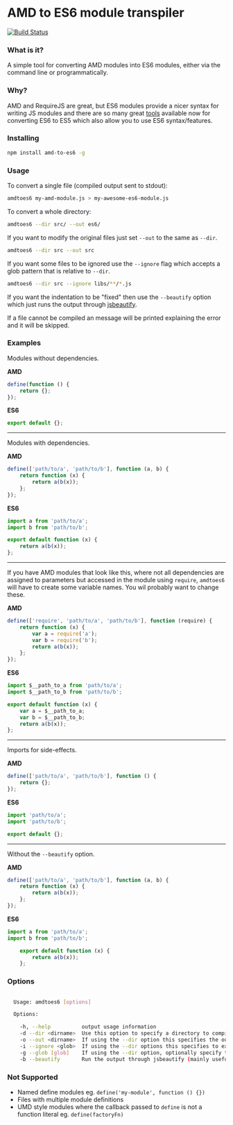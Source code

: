 # AMD to ES6 module transpiler

[![Build Status](https://travis-ci.org/jonbretman/amd-to-as6.svg?branch=master)](https://travis-ci.org/jonbretman/amd-to-as6)

### What is it?
A simple tool for converting AMD modules into ES6 modules, either via the command line or programmatically.

### Why?
AMD and RequireJS are great, but ES6 modules provide a nicer syntax for writing JS modules and there are so many great [tools](https://github.com/addyosmani/es6-tools) available now for converting ES6 to ES5 which also allow you to use ES6 syntax/features.

### Installing

```sh
npm install amd-to-es6 -g
```

### Usage

To convert a single file (compiled output sent to stdout):

```sh
amdtoes6 my-amd-module.js > my-awesome-es6-module.js
```

To convert a whole directory:

```sh
amdtoes6 --dir src/ --out es6/
```

If you want to modify the original files just set `--out` to the same as `--dir`.

```sh
amdtoes6 --dir src --out src
```

If you want some files to be ignored use the `--ignore` flag which accepts a glob pattern that is relative to `--dir`.

```sh
amdtoes6 --dir src --ignore libs/**/*.js
```

If you want the indentation to be "fixed" then use the `--beautify` option which just runs the output through [jsbeautify](https://github.com/beautify-web/js-beautify).

If a file cannot be compiled an message will be printed explaining the error and it will be skipped.

### Examples

Modules without dependencies.

**AMD**
```js
define(function () {
    return {};
});
```

**ES6**
```js
export default {};
```

---

Modules with dependencies.

**AMD**
```js
define(['path/to/a', 'path/to/b'], function (a, b) {
    return function (x) {
        return a(b(x));
    };
});
```

**ES6**
```js
import a from 'path/to/a';
import b from 'path/to/b';

export default function (x) {
    return a(b(x));
};
```

---

If you have AMD modules that look like this, where not all dependencies are assigned to parameters but accessed in the module using `require`, `amdtoes6` will have to create some variable names. You wil probably want to change these.

**AMD**
```js
define(['require', 'path/to/a', 'path/to/b'], function (require) {
    return function (x) {
        var a = require('a');
        var b = require('b');
        return a(b(x));
    };
});
```

**ES6**
```js
import $__path_to_a from 'path/to/a';
import $__path_to_b from 'path/to/b';

export default function (x) {
    var a = $__path_to_a;
    var b = $__path_to_b;
    return a(b(x));
};
```

---

Imports for side-effects.

**AMD**
```js
define(['path/to/a', 'path/to/b'], function () {
    return {};
});
```

**ES6**
```js
import 'path/to/a';
import 'path/to/b';

export default {};
```

---

Without the `--beautify` option.

**AMD**
```js
define(['path/to/a', 'path/to/b'], function (a, b) {
    return function (x) {
        return a(b(x));
    };
});
```

**ES6**
```js
import a from 'path/to/a';
import b from 'path/to/b';

    export default function (x) {
        return a(b(x));
    };
```

### Options
```sh

  Usage: amdtoes6 [options]

  Options:

    -h, --help          output usage information
    -d --dir <dirname>  Use this option to specify a directory to compile.
    -o --out <dirname>  If using the --dir option this specifies the output directory.
    -i --ignore <glob>  If using the --dir options this specifies to exclude eg. libs/**/*
    -g --glob [glob]    If using the --dir option, optionally specify the glob pattern to match for input files
    -b --beautify       Run the output through jsbeautify (mainly useful for fixing indentation)

```

### Not Supported
* Named define modules eg. `define('my-module', function () {})`
* Files with multiple module definitions
* UMD style modules where the callback passed to `define` is not a function literal eg. `define(factoryFn)`
